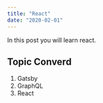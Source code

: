 ```yaml
---
title: "React"
date: "2020-02-01"
---
```


In this post you will learn react.

## Topic Converd

1. Gatsby
2. GraphQL
3. React
